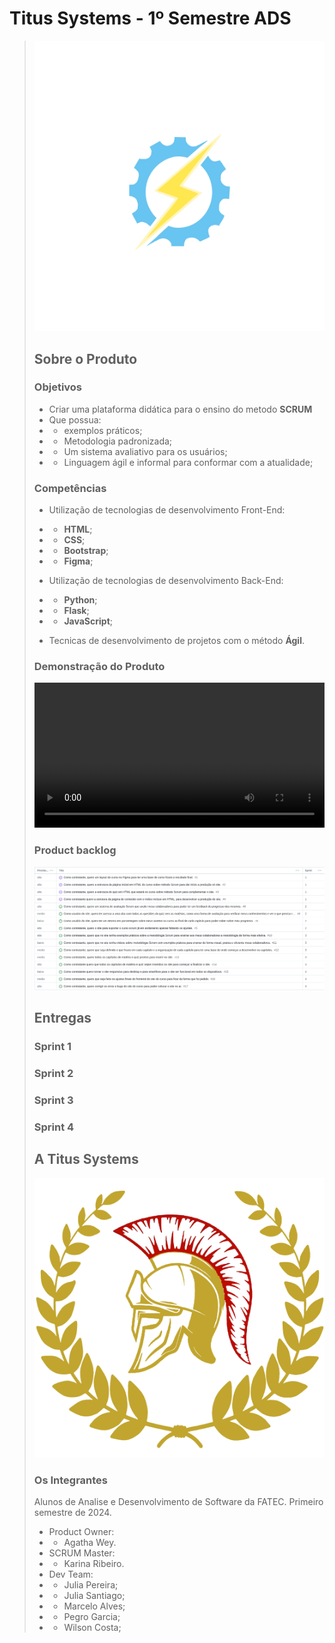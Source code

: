 # Titus Systems - 1º Semestre ADS

> ![Product logo](./Materiais/Imagens/Arquivos_README/logo.png)
>
> ## Sobre o Produto
>
> ### Objetivos
>
> - Criar uma plataforma didática para o ensino do metodo **SCRUM**
> - Que possua:
> - - exemplos práticos;
> - - Metodologia padronizada;
> - - Um sistema avaliativo para os usuários;
> - - Linguagem ágil e informal para conformar com a atualidade;
>
> ### Competências
>
> - Utilização de tecnologias de desenvolvimento Front-End:
> - - **HTML**;
> - - **CSS**;
> - - **Bootstrap**;
> - - **Figma**;
>
> - Utilização de tecnologias de desenvolvimento Back-End:
> - - **Python**;
> - - **Flask**;
> - - **JavaScript**;
>
> - Tecnicas de desenvolvimento de projetos com o método **Ágil**.
>
> ### Demonstração do Produto
>
><video src="./Materiais/Imagens/Arquivos_README/apresentacao2.mp4" width="100%" height="auto" controls></video>
>
> ### Product backlog
>
> ![backlog print](./Materiais/Imagens/Arquivos_README/Backlog_do_Produto.png)
>
> ## Entregas
>
> ### Sprint 1
>
> ### Sprint 2
>
> ### Sprint 3
>
> ### Sprint 4
>
> ## A Titus Systems
>
>![Business logo](./Materiais/Imagens/Logo/logo_empresa.png)
>
> ### Os Integrantes
>
> Alunos de Analise e Desenvolvimento de Software da FATEC. Primeiro semestre de 2024.
>
> - Product Owner:
> - - Agatha Wey.
> - SCRUM Master:
> - - Karina Ribeiro.
> - Dev Team:
> - - Julia Pereira;
> - - Julia Santiago;
> - - Marcelo Alves;
> - - Pegro Garcia;
> - - Wilson Costa;
>
